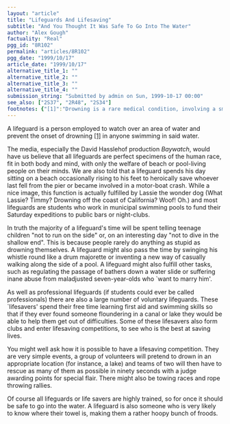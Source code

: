 ```yaml
---
layout: "article"
title: "Lifeguards And Lifesaving"
subtitle: "And You Thought It Was Safe To Go Into The Water"
author: "Alex Gough"
factuality: "Real"
pgg_id: "8R102"
permalink: "articles/8R102"
pgg_date: "1999/10/17"
article_date: "1999/10/17"
alternative_title_1: ""
alternative_title_2: ""
alternative_title_3: ""
alternative_title_4: ""
submission_string: "Submitted by admin on Sun, 1999-10-17 00:00"
see_also: ["2S37", "2R48", "2S34"]
footnotes: {"[1]":"Drowning is a rare medical condition, involving a small volume of water and the loss of a person's life. It is thus considered to be a Very Bad Thing Indeed and should never be attempted, even while under parental supervision."}
---
```

<div>
<p>A lifeguard is a person employed to watch over an area of water and prevent the onset of drowning <a href="#footnotes.1" class="footnote-link">[1]</a> in anyone swimming in said water.</p>
<p>The media, especially the David Hasslehof production <em>Baywatch</em>, would have us believe that all lifeguards are perfect specimens of the human race, fit in both body and mind, with only the welfare of beach or pool-living people on their minds. We are also told that a lifeguard spends his day sitting on a beach occasionally rising to his feet to heroically save whoever last fell from the pier or became involved in a motor-boat crash. While a nice image, this function is actually fulfilled by Lassie the wonder dog (What Lassie? Timmy? Drowning off the coast of California? Woof! Oh.) and most lifeguards are students who work in municipal swimming pools to fund their Saturday expeditions to public bars or night-clubs.</p>
<p>In truth the majority of a lifeguard's time will be spent telling teenage children "not to run on the side" or, on an interesting day "not to dive in the shallow end". This is because people rarely do anything as stupid as drowning themselves. A lifeguard might also pass the time by swinging his whistle round like a drum majorette or inventing a new way of casually walking along the side of a pool. A lifeguard might also fulfill other tasks, such as regulating the passage of bathers down a water slide or suffering inane abuse from maladjusted seven-year-olds who `want to marry him'.</p>
<p>As well as professional lifeguards (if students could ever be called professionals) there are also a large number of voluntary lifeguards. These `lifesavers' spend their free time learning first aid and swimming skills so that if they ever found someone floundering in a canal or lake they would be able to help them get out of difficulties. Some of these lifesavers also form clubs and enter lifesaving competitions, to see who is the best at saving lives.</p>
<p>You might well ask how it is possible to have a lifesaving competition. They are very simple events, a group of volunteers will pretend to drown in an appropriate location (for instance, a lake) and teams of two will then have to rescue as many of them as possible in ninety seconds with a judge awarding points for special flair. There might also be towing races and rope throwing rallies.</p>
<p>Of course all lifeguards or life savers are highly trained, so for once it should be safe to go into the water. A lifeguard is also someone who is very likely to know where their towel is, making them a rather hoopy bunch of froods.</p>
</div>
